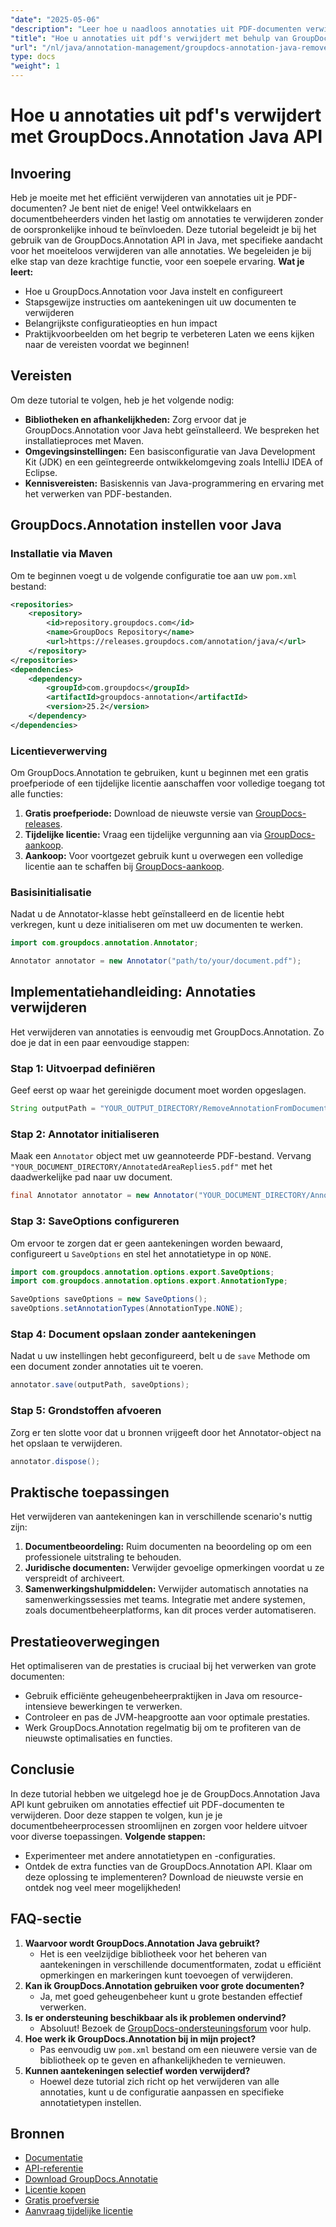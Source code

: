 ```yaml
---
"date": "2025-05-06"
"description": "Leer hoe u naadloos annotaties uit PDF-documenten verwijdert met de GroupDocs.Annotation API in Java. Volg onze stapsgewijze handleiding voor efficiënt documentbeheer."
"title": "Hoe u annotaties uit pdf's verwijdert met behulp van GroupDocs.Annotation Java API"
"url": "/nl/java/annotation-management/groupdocs-annotation-java-remove-pdf-annotations/"
type: docs
"weight": 1
---
```


# Hoe u annotaties uit pdf's verwijdert met GroupDocs.Annotation Java API
## Invoering
Heb je moeite met het efficiënt verwijderen van annotaties uit je PDF-documenten? Je bent niet de enige! Veel ontwikkelaars en documentbeheerders vinden het lastig om annotaties te verwijderen zonder de oorspronkelijke inhoud te beïnvloeden. Deze tutorial begeleidt je bij het gebruik van de GroupDocs.Annotation API in Java, met specifieke aandacht voor het moeiteloos verwijderen van alle annotaties. We begeleiden je bij elke stap van deze krachtige functie, voor een soepele ervaring.
**Wat je leert:**
- Hoe u GroupDocs.Annotation voor Java instelt en configureert
- Stapsgewijze instructies om aantekeningen uit uw documenten te verwijderen
- Belangrijkste configuratieopties en hun impact
- Praktijkvoorbeelden om het begrip te verbeteren
Laten we eens kijken naar de vereisten voordat we beginnen!
## Vereisten
Om deze tutorial te volgen, heb je het volgende nodig:
- **Bibliotheken en afhankelijkheden:** Zorg ervoor dat je GroupDocs.Annotation voor Java hebt geïnstalleerd. We bespreken het installatieproces met Maven.
- **Omgevingsinstellingen:** Een basisconfiguratie van Java Development Kit (JDK) en een geïntegreerde ontwikkelomgeving zoals IntelliJ IDEA of Eclipse.
- **Kennisvereisten:** Basiskennis van Java-programmering en ervaring met het verwerken van PDF-bestanden.
## GroupDocs.Annotation instellen voor Java
### Installatie via Maven
Om te beginnen voegt u de volgende configuratie toe aan uw `pom.xml` bestand:
```xml
<repositories>
    <repository>
        <id>repository.groupdocs.com</id>
        <name>GroupDocs Repository</name>
        <url>https://releases.groupdocs.com/annotation/java/</url>
    </repository>
</repositories>
<dependencies>
    <dependency>
        <groupId>com.groupdocs</groupId>
        <artifactId>groupdocs-annotation</artifactId>
        <version>25.2</version>
    </dependency>
</dependencies>
```
### Licentieverwerving
Om GroupDocs.Annotation te gebruiken, kunt u beginnen met een gratis proefperiode of een tijdelijke licentie aanschaffen voor volledige toegang tot alle functies:
1. **Gratis proefperiode:** Download de nieuwste versie van [GroupDocs-releases](https://releases.groupdocs.com/annotation/java/).
2. **Tijdelijke licentie:** Vraag een tijdelijke vergunning aan via [GroupDocs-aankoop](https://purchase.groupdocs.com/temporary-license/).
3. **Aankoop:** Voor voortgezet gebruik kunt u overwegen een volledige licentie aan te schaffen bij [GroupDocs-aankoop](https://purchase.groupdocs.com/buy).
### Basisinitialisatie
Nadat u de Annotator-klasse hebt geïnstalleerd en de licentie hebt verkregen, kunt u deze initialiseren om met uw documenten te werken.
```java
import com.groupdocs.annotation.Annotator;

Annotator annotator = new Annotator("path/to/your/document.pdf");
```
## Implementatiehandleiding: Annotaties verwijderen
Het verwijderen van annotaties is eenvoudig met GroupDocs.Annotation. Zo doe je dat in een paar eenvoudige stappen:
### Stap 1: Uitvoerpad definiëren
Geef eerst op waar het gereinigde document moet worden opgeslagen.
```java
String outputPath = "YOUR_OUTPUT_DIRECTORY/RemoveAnnotationFromDocument.pdf"; // Update met je pad
```
### Stap 2: Annotator initialiseren
Maak een `Annotator` object met uw geannoteerde PDF-bestand. Vervang `"YOUR_DOCUMENT_DIRECTORY/AnnotatedAreaReplies5.pdf"` met het daadwerkelijke pad naar uw document.
```java
final Annotator annotator = new Annotator("YOUR_DOCUMENT_DIRECTORY/AnnotatedAreaReplies5.pdf");
```
### Stap 3: SaveOptions configureren
Om ervoor te zorgen dat er geen aantekeningen worden bewaard, configureert u `SaveOptions` en stel het annotatietype in op `NONE`.
```java
import com.groupdocs.annotation.options.export.SaveOptions;
import com.groupdocs.annotation.options.export.AnnotationType;

SaveOptions saveOptions = new SaveOptions();
saveOptions.setAnnotationTypes(AnnotationType.NONE);
```
### Stap 4: Document opslaan zonder aantekeningen
Nadat u uw instellingen hebt geconfigureerd, belt u de `save` Methode om een document zonder annotaties uit te voeren.
```java
annotator.save(outputPath, saveOptions);
```
### Stap 5: Grondstoffen afvoeren
Zorg er ten slotte voor dat u bronnen vrijgeeft door het Annotator-object na het opslaan te verwijderen.
```java
annotator.dispose();
```
## Praktische toepassingen
Het verwijderen van aantekeningen kan in verschillende scenario's nuttig zijn:
1. **Documentbeoordeling:** Ruim documenten na beoordeling op om een professionele uitstraling te behouden.
2. **Juridische documenten:** Verwijder gevoelige opmerkingen voordat u ze verspreidt of archiveert.
3. **Samenwerkingshulpmiddelen:** Verwijder automatisch annotaties na samenwerkingssessies met teams.
Integratie met andere systemen, zoals documentbeheerplatforms, kan dit proces verder automatiseren.
## Prestatieoverwegingen
Het optimaliseren van de prestaties is cruciaal bij het verwerken van grote documenten:
- Gebruik efficiënte geheugenbeheerpraktijken in Java om resource-intensieve bewerkingen te verwerken.
- Controleer en pas de JVM-heapgrootte aan voor optimale prestaties.
- Werk GroupDocs.Annotation regelmatig bij om te profiteren van de nieuwste optimalisaties en functies.
## Conclusie
In deze tutorial hebben we uitgelegd hoe je de GroupDocs.Annotation Java API kunt gebruiken om annotaties effectief uit PDF-documenten te verwijderen. Door deze stappen te volgen, kun je je documentbeheerprocessen stroomlijnen en zorgen voor heldere uitvoer voor diverse toepassingen.
**Volgende stappen:**
- Experimenteer met andere annotatietypen en -configuraties.
- Ontdek de extra functies van de GroupDocs.Annotation API.
Klaar om deze oplossing te implementeren? Download de nieuwste versie en ontdek nog veel meer mogelijkheden!
## FAQ-sectie
1. **Waarvoor wordt GroupDocs.Annotation Java gebruikt?**
   - Het is een veelzijdige bibliotheek voor het beheren van aantekeningen in verschillende documentformaten, zodat u efficiënt opmerkingen en markeringen kunt toevoegen of verwijderen.
2. **Kan ik GroupDocs.Annotation gebruiken voor grote documenten?**
   - Ja, met goed geheugenbeheer kunt u grote bestanden effectief verwerken.
3. **Is er ondersteuning beschikbaar als ik problemen ondervind?**
   - Absoluut! Bezoek de [GroupDocs-ondersteuningsforum](https://forum.groupdocs.com/c/annotation/) voor hulp.
4. **Hoe werk ik GroupDocs.Annotation bij in mijn project?**
   - Pas eenvoudig uw `pom.xml` bestand om een nieuwere versie van de bibliotheek op te geven en afhankelijkheden te vernieuwen.
5. **Kunnen aantekeningen selectief worden verwijderd?**
   - Hoewel deze tutorial zich richt op het verwijderen van alle annotaties, kunt u de configuratie aanpassen en specifieke annotatietypen instellen.
## Bronnen
- [Documentatie](https://docs.groupdocs.com/annotation/java/)
- [API-referentie](https://reference.groupdocs.com/annotation/java/)
- [Download GroupDocs.Annotatie](https://releases.groupdocs.com/annotation/java/)
- [Licentie kopen](https://purchase.groupdocs.com/buy)
- [Gratis proefversie](https://releases.groupdocs.com/annotation/java/)
- [Aanvraag tijdelijke licentie](https://purchase.groupdocs.com/temporary-license/)